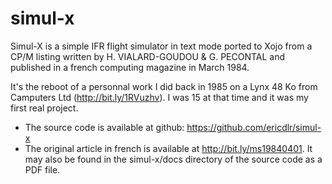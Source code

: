 simul-x
=======

Simul-X is a simple IFR flight simulator in text mode ported to Xojo from a CP/M listing written by H. VIALARD-GOUDOU & G. PECONTAL and published in a french computing magazine in March 1984.

It's the reboot of a personnal work I did back in 1985 on a Lynx 48 Ko from Camputers Ltd (http://bit.ly/1RVuzhv). I was 15 at that time and it was my first real project.

  * The source code is available at github: https://github.com/ericdlr/simul-x
  * The original article in french is available at http://bit.ly/ms19840401.
    It may also be found in the simul-x/docs directory of the source code as a PDF file.
